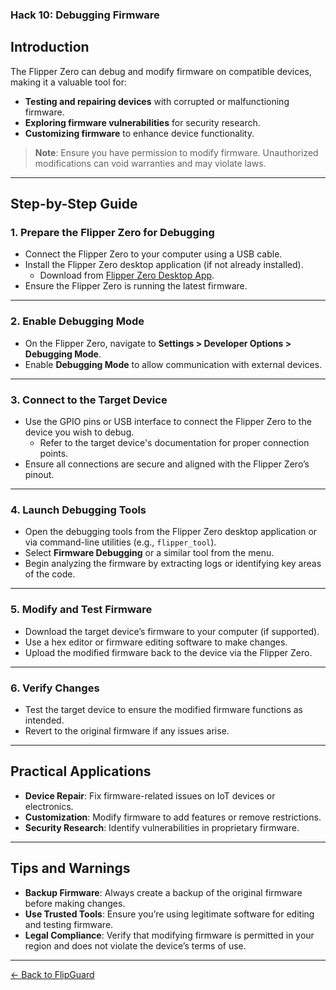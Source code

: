 ### **Hack 10: Debugging Firmware**

## **Introduction**
The Flipper Zero can debug and modify firmware on compatible devices, making it a valuable tool for:
- **Testing and repairing devices** with corrupted or malfunctioning firmware.
- **Exploring firmware vulnerabilities** for security research.
- **Customizing firmware** to enhance device functionality.

> **Note**: Ensure you have permission to modify firmware. Unauthorized modifications can void warranties and may violate laws.

---

## **Step-by-Step Guide**

### **1. Prepare the Flipper Zero for Debugging**
- Connect the Flipper Zero to your computer using a USB cable.
- Install the Flipper Zero desktop application (if not already installed).
  - Download from [Flipper Zero Desktop App](https://flipperzero.one/).
- Ensure the Flipper Zero is running the latest firmware.

---

### **2. Enable Debugging Mode**
- On the Flipper Zero, navigate to **Settings > Developer Options > Debugging Mode**.
- Enable **Debugging Mode** to allow communication with external devices.

---

### **3. Connect to the Target Device**
- Use the GPIO pins or USB interface to connect the Flipper Zero to the device you wish to debug.
  - Refer to the target device's documentation for proper connection points.
- Ensure all connections are secure and aligned with the Flipper Zero’s pinout.

---

### **4. Launch Debugging Tools**
- Open the debugging tools from the Flipper Zero desktop application or via command-line utilities (e.g., `flipper_tool`).
- Select **Firmware Debugging** or a similar tool from the menu.
- Begin analyzing the firmware by extracting logs or identifying key areas of the code.

---

### **5. Modify and Test Firmware**
- Download the target device’s firmware to your computer (if supported).
- Use a hex editor or firmware editing software to make changes.
- Upload the modified firmware back to the device via the Flipper Zero.

---

### **6. Verify Changes**
- Test the target device to ensure the modified firmware functions as intended.
- Revert to the original firmware if any issues arise.

---

## **Practical Applications**
- **Device Repair**: Fix firmware-related issues on IoT devices or electronics.
- **Customization**: Modify firmware to add features or remove restrictions.
- **Security Research**: Identify vulnerabilities in proprietary firmware.

---

## **Tips and Warnings**
- **Backup Firmware**: Always create a backup of the original firmware before making changes.
- **Use Trusted Tools**: Ensure you’re using legitimate software for editing and testing firmware.
- **Legal Compliance**: Verify that modifying firmware is permitted in your region and does not violate the device’s terms of use.

---

[← Back to FlipGuard](./README.md)
